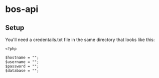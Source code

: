 # bos-api


## Setup

You'll need a credentails.txt file in the same directory that looks like this:
```
<?php

$hostname = "";
$username = "";
$password = "";
$database = "";
```



